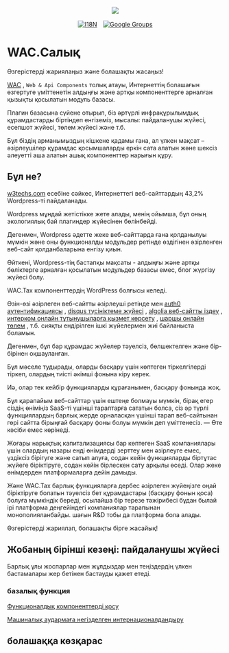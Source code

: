 <p align="center"><a href="https://wac.tax"><img src="https://cdn.jsdelivr.net/gh/wactax/img/logo.svg"/></a></p><p align="center"><a href="https://github.com/wactax/wac.tax/blob/main/doc/README.md#readme"><img alt="I18N" src="https://cdn.jsdelivr.net/gh/wactax/img/t.svg"/></a>　<a href="https://groups.google.com/u/2/g/wactax"><img alt="Google Groups" src="https://cdn.jsdelivr.net/gh/wactax/img/g-groups.svg"/></a></p>

# WAC.Салық

Өзгерістерді жариялаңыз және болашақты жасаңыз!

[WAC](https://wac.tax) , `Web & Api Components` толық атауы, Интернеттің болашағын өзгертуге үміттенетін алдыңғы және артқы компоненттерге арналған қызықты қосылатын модуль базасы.

Плагин базасына сүйене отырып, біз әртүрлі инфрақұрылымдық құрамдастарды біртіндеп енгіземіз, мысалы: пайдаланушы жүйесі, есепшот жүйесі, төлем жүйесі және т.б.

Бұл біздің арманымыздың кішкене қадамы ғана, ал үлкен мақсат – әзірлеушілер құрамдас қосымшаларды еркін сата алатын және шексіз әлеуетті аша алатын ашық компоненттер нарығын құру.

## Бұл не?

[w3techs.com](https://w3techs.com/technologies/details/cm-wordpress) есебіне сәйкес, Интернеттегі веб-сайттардың 43,2% Wordpress-ті пайдаланады.

Wordpress мұндай жетістікке жете алады, менің ойымша, бұл оның экологиялық бай плагиндер жүйесінен бөлінбейді.

Дегенмен, Wordpress әдетте жеке веб-сайттарда ғана қолданылуы мүмкін және оны функционалды модульдер ретінде өздігінен әзірленген веб-сайт қолданбаларына енгізу қиын.

Өйткені, Wordpress-тің бастапқы мақсаты - алдыңғы және артқы бөліктерге арналған қосылатын модульдер базасы емес, блог жүргізу жүйесі болу.

WAC.Tax компоненттердің WordPress болғысы келеді.

Өзін-өзі әзірлеген веб-сайтты әзірлеуші ​​ретінде мен [auth0 аутентификациясы](https://auth0.com) , [disqus түсініктеме жүйесі](https://disqus.com) , [algolia веб-сайтты іздеу](https://www.algolia.com) , [интерком онлайн тұтынушыларға қызмет көрсету](https://www.intercom.com) , [шаршы онлайн төлем](https://developer.squareup.com/docs/web-payments/overview) , т.б. сияқты ендірілген ішкі жүйелермен жиі байланыста боламын.

Дегенмен, бұл бар құрамдас жүйелер тәуелсіз, бөлшектелген және бір-бірінен оқшауланған.

Бұл мәселе тудырады, оларды басқару үшін көптеген тіркелгілерді тіркеп, олардың тиісті әкімші фонына кіру керек.

Иә, олар тек кейбір функцияларды құрағанымен, басқару фонында жоқ.

Бұл қарапайым веб-сайттар үшін ештеңе болмауы мүмкін, бірақ егер сіздің өніміңіз SaaS-ті үшінші тараптарға сататын болса, сіз әр түрлі функциялардың барлық жерде орналасқан үшінші тарап веб-сайтынан гөрі сайтта бірыңғай басқару фоны болуы мүмкін деп үміттенесіз. — Өте кәсіби емес көрінеді.

Жоғары нарықтық капитализациясы бар көптеген SaaS компаниялары үшін олардың назары енді өнімдерді зерттеу мен әзірлеуге емес, үздіксіз бірігуге және сатып алуға, содан кейін функцияларды біртұтас жүйеге біріктіруге, содан кейін бірлескен сату арқылы өседі. Олар жеке өнімдерден платформаларға дейін дамыды.

Және WAC.Tax барлық функцияларға дербес әзірлеген жүйеңізге оңай біріктіруге болатын тәуелсіз бет құрамдастары (басқару фонын қоса) болуға мүмкіндік береді, осылайша бір терезе тәжірибесі бұдан былай ірі платформа деңгейіндегі компаниялар тарапынан монополияланбайды. шағын R&D тобы да платформа бола алады.

Өзгерістерді жариялап, болашақты бірге жасайық!

## Жобаның бірінші кезеңі: пайдаланушы жүйесі

Барлық ұлы жоспарлар мен жұлдыздар мен теңіздердің үлкен бастамалары жер бетінен бастауды қажет етеді.

### базалық функция

[Функционалдық компоненттерді қосу](./pkg.md)

[Машиналық аудармаға негізделген интернационалдандыру](./i18n.md)

## болашаққа көзқарас

